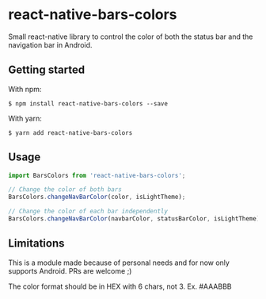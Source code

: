 # react-native-bars-colors

Small react-native library to control the color of both the status bar and the navigation bar in Android.

## Getting started

With npm:

`$ npm install react-native-bars-colors --save`

With yarn:

`$ yarn add react-native-bars-colors`

## Usage
```javascript
import BarsColors from 'react-native-bars-colors';

// Change the color of both bars
BarsColors.changeNavBarColor(color, isLightTheme);

// Change the color of each bar independently
BarsColors.changeNavBarColor(navbarColor, statusBarColor, isLightTheme);

```
## Limitations

This is a module made because of personal needs and for now only supports Android. PRs are welcome ;)

The color format should be in HEX with 6 chars, not 3. Ex. #AAABBB
